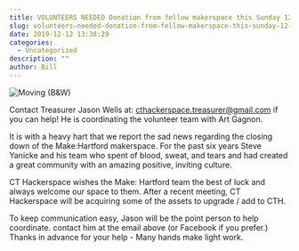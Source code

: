 ```yaml
---
title: VOLUNTEERS NEEDED Donation from fellow makerspace this Sunday 12/15.
slug: volunteers-needed-donation-from-fellow-makerspace-this-sunday-12-15
date: 2019-12-12 13:38:29
categories:
  - Uncategorized
description: ""
author: Bill
---
```



![Moving (B&W)](/uploads/2019/02/moving-black-white.jpg)

Contact Treasurer Jason Wells at: [cthackerspace.treasurer@gmail.com](cthackerspace.treasurer@gmail.com) if you can help! He is coordinating the volunteer team with Art Gagnon.

It is with a heavy hart that we report the sad news regarding the closing down of the Make:Hartford makerspace. For the past six years Steve Yanicke and his team who spent of blood, sweat, and tears and had created a great community with an amazing positive, inviting culture.

CT Hackerspace wishes the Make: Hartford team the best of luck and always welcome our space to them. After a recent meeting, CT Hackerspace will be acquiring some of the assets to upgrade / add to CTH.

To keep communication easy, Jason will be the point person to help coordinate. contact him at the email above (or Facebook if you prefer.) Thanks in advance for your help - Many hands make light work.
